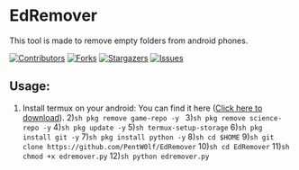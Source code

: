 [contributors-shield]: https://img.shields.io/github/contributors/PentW0lf/EdRemover.svg?style=for-the-badge
[contributors-url]: https://github.com/PentW0lf/EdRemover/graphs/contributors
[forks-shield]: https://img.shields.io/github/forks/PentW0lf/EdRemover.svg?style=for-the-badge
[forks-url]: https://github.com/PentW0lf/EdRemover/network/members
[stars-shield]: https://img.shields.io/github/stars/PentW0lf/EdRemover.svg?style=for-the-badge
[stars-url]: https://github.com/PentW0lf/EdRemover/stargazers
[issues-shield]: https://img.shields.io/github/issues/PentW0lf/EdRemover.svg?style=for-the-badge
[issues-url]: https://github.com/PentW0lf/EdRemover/issues

# EdRemover
This tool is made to remove empty folders from android phones.

[![Contributors][contributors-shield]][contributors-url]
[![Forks][forks-shield]][forks-url]
[![Stargazers][stars-shield]][stars-url]
[![Issues][issues-shield]][issues-url]


## Usage: 
1) Install termux on your android:
You can find it here (<a href = "https://play.google.com/store/apps/details?id=com.termux%22%3E">Click here to download</a>).
2)```sh
 pkg remove game-repo -y ```
3)```sh pkg remove science-repo -y```
4)```sh pkg update -y```
5)```sh termux-setup-storage```
6)```sh pkg install git -y```
7)```sh pkg install python -y```
8)```sh cd $HOME```
9)```sh git clone https://github.com/PentW0lf/EdRemover```
10)```sh cd EdRemover```
11)```sh chmod +x edremover.py```
12)```sh python edremover.py```

